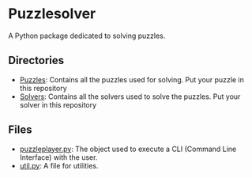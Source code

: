 # Puzzlesolver
A Python package dedicated to solving puzzles.
## Directories
* [Puzzles](puzzles): Contains all the puzzles used for solving. Put your puzzle in this repository
* [Solvers](solver): Contains all the solvers used to solve the puzzles. Put your solver in this repository
## Files
* [puzzleplayer.py](puzzleplayer.py): The object used to execute a CLI (Command Line Interface) with the user.
* [util.py](util.py): A file for utilities.
